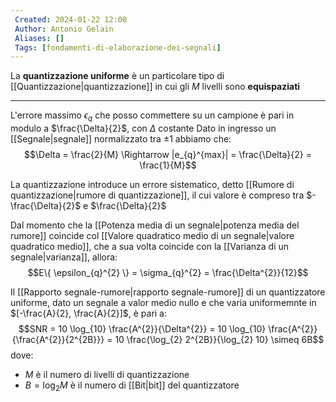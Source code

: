 ```yaml
---
 Created: 2024-01-22 12:00
 Author: Antonio Gelain
 Aliases: []
 Tags: [fondamenti-di-elaborazione-dei-segnali]
---
```


La **quantizzazione uniforme** è un particolare tipo di [[Quantizzazione|quantizzazione]] in cui gli $M$ livelli sono **equispaziati**

---

L'errore massimo $\epsilon_{q}$ che posso commettere su un campione è pari in modulo a $\frac{\Delta}{2}$, con $\Delta$ costante
Dato in ingresso un [[Segnale|segnale]] normalizzato tra $\pm 1$ abbiamo che:
$$\Delta = \frac{2}{M} \Rightarrow |e_{q}^{max}| = \frac{\Delta}{2} = \frac{1}{M}$$

La quantizzazione introduce un errore sistematico, detto [[Rumore di quantizzazione|rumore di quantizzazione]], il cui valore è compreso tra $- \frac{\Delta}{2}$ e $\frac{\Delta}{2}$

Dal momento che la [[Potenza media di un segnale|potenza media del rumore]] coincide col [[Valore quadratico medio di un segnale|valore quadratico medio]], che a sua volta coincide con la [[Varianza di un segnale|varianza]], allora:
$$E\{ \epsilon_{q}^{2} \} = \sigma_{q}^{2} = \frac{\Delta^{2}}{12}$$

Il [[Rapporto segnale-rumore|rapporto segnale-rumore]] di un quantizzatore uniforme, dato un segnale a valor medio nullo e che varia uniformemnte in $[-\frac{A}{2}, \frac{A}{2}]$, è pari a:
$$SNR = 10 \log_{10} \frac{A^{2}}{\Delta^{2}} = 10 \log_{10} \frac{A^{2}}{\frac{A^{2}}{2^{2B}}} = 10 \frac{\log_{2} 2^{2B}}{\log_{2} 10} \simeq 6B$$
dove:
- $M$ è il numero di livelli di quantizzazione
- $B = \log_{2} M$ è il numero di [[Bit|bit]] del quantizzatore
